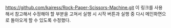 https://github.com/kairess/Rock-Paper-Scissors-Machine.git
이 링크를 사용해서 참고해서 수정해야 할 부분을 고쳐서 실행 시 시작 버튼과 실행 중 다시 메인화면으로 돌아오게 할 수 있도록 수정했다.
